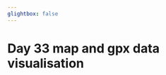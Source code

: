 ```yaml
---
glightbox: false
---
```


# Day 33 map and gpx data visualisation

<style> #map { width: auto; height: 400px; margin: 0;} </style>

<div id="map"></div>

<script> 
var mygpxurl = "/f3/assets/gpx/GPX33.gpx";
</script>

<script src="/f3/javascripts/mygpx.js"> </script>
